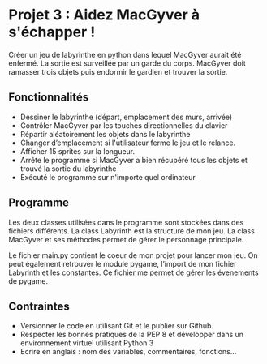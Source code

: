 # Projet 3 : Aidez MacGyver à s'échapper !

Créer un jeu de labyrinthe en python dans lequel MacGyver aurait été enfermé. La sortie est surveillée par un garde du 
corps. MacGyver doit ramasser trois objets puis endormir le gardien et trouver la sortie.

## Fonctionnalités
- Dessiner le labyrinthe (départ, emplacement des murs, arrivée)
- Contrôler MacGyver par les touches directionnelles du clavier
- Répartir aléatoirement les objets dans le labyrinthe 
- Changer d’emplacement si l'utilisateur ferme le jeu et le relance.
- Afficher 15 sprites sur la longueur.
- Arrête le programme si MacGyver a bien récupéré tous les objets et trouvé la sortie du labyrinthe
- Exécuté le programme sur n'importe quel ordinateur

## Programme
Les deux classes utilisées dans le programme sont stockées dans des fichiers différents. La class Labyrinth est la 
structure de mon jeu. La class MacGyver et ses méthodes permet de gérer le personnage principale.

Le fichier main.py contient le coeur de mon projet pour lancer mon jeu. On peut également retrouver le module pygame, 
l’import de mon fichier Labyrinth et les constantes. Ce fichier me permet de gérer les évenements de pygame.

## Contraintes
* Versionner le code en utilisant Git et le publier sur Github.
* Respecter les bonnes pratiques de la PEP 8 et développer dans un environnement virtuel utilisant Python 3
* Ecrire en anglais : nom des variables, commentaires, fonctions...